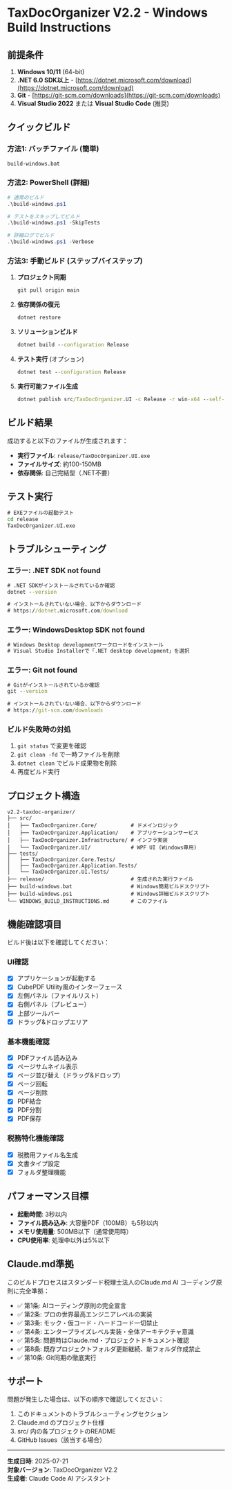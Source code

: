 # TaxDocOrganizer V2.2 - Windows Build Instructions

## 前提条件

1. **Windows 10/11** (64-bit)
2. **.NET 6.0 SDK以上** - [https://dotnet.microsoft.com/download](https://dotnet.microsoft.com/download)
3. **Git** - [https://git-scm.com/downloads](https://git-scm.com/downloads)
4. **Visual Studio 2022** または **Visual Studio Code** (推奨)

## クイックビルド

### 方法1: バッチファイル (簡単)
```cmd
build-windows.bat
```

### 方法2: PowerShell (詳細)
```powershell
# 通常のビルド
.\build-windows.ps1

# テストをスキップしてビルド
.\build-windows.ps1 -SkipTests

# 詳細ログでビルド
.\build-windows.ps1 -Verbose
```

### 方法3: 手動ビルド (ステップバイステップ)

1. **プロジェクト同期**
   ```cmd
   git pull origin main
   ```

2. **依存関係の復元**
   ```cmd
   dotnet restore
   ```

3. **ソリューションビルド**
   ```cmd
   dotnet build --configuration Release
   ```

4. **テスト実行** (オプション)
   ```cmd
   dotnet test --configuration Release
   ```

5. **実行可能ファイル生成**
   ```cmd
   dotnet publish src/TaxDocOrganizer.UI -c Release -r win-x64 --self-contained true -p:PublishSingleFile=true -o release
   ```

## ビルド結果

成功すると以下のファイルが生成されます：

- **実行ファイル**: `release/TaxDocOrganizer.UI.exe`
- **ファイルサイズ**: 約100-150MB
- **依存関係**: 自己完結型（.NET不要）

## テスト実行

```cmd
# EXEファイルの起動テスト
cd release
TaxDocOrganizer.UI.exe
```

## トラブルシューティング

### エラー: .NET SDK not found
```cmd
# .NET SDKがインストールされているか確認
dotnet --version

# インストールされていない場合、以下からダウンロード
# https://dotnet.microsoft.com/download
```

### エラー: WindowsDesktop SDK not found
```cmd
# Windows Desktop developmentワークロードをインストール
# Visual Studio Installerで「.NET desktop development」を選択
```

### エラー: Git not found
```cmd
# Gitがインストールされているか確認
git --version

# インストールされていない場合、以下からダウンロード
# https://git-scm.com/downloads
```

### ビルド失敗時の対処
1. `git status` で変更を確認
2. `git clean -fd` で一時ファイルを削除
3. `dotnet clean` でビルド成果物を削除
4. 再度ビルド実行

## プロジェクト構造

```
v2.2-taxdoc-organizer/
├── src/
│   ├── TaxDocOrganizer.Core/           # ドメインロジック
│   ├── TaxDocOrganizer.Application/    # アプリケーションサービス
│   ├── TaxDocOrganizer.Infrastructure/ # インフラ実装
│   └── TaxDocOrganizer.UI/             # WPF UI (Windows専用)
├── tests/
│   ├── TaxDocOrganizer.Core.Tests/
│   ├── TaxDocOrganizer.Application.Tests/
│   └── TaxDocOrganizer.UI.Tests/
├── release/                            # 生成された実行ファイル
├── build-windows.bat                   # Windows簡易ビルドスクリプト
├── build-windows.ps1                   # Windows詳細ビルドスクリプト
└── WINDOWS_BUILD_INSTRUCTIONS.md       # このファイル
```

## 機能確認項目

ビルド後は以下を確認してください：

### UI確認
- [x] アプリケーションが起動する
- [x] CubePDF Utility風のインターフェース
- [x] 左側パネル（ファイルリスト）
- [x] 右側パネル（プレビュー）
- [x] 上部ツールバー
- [x] ドラッグ&ドロップエリア

### 基本機能確認
- [x] PDFファイル読み込み
- [x] ページサムネイル表示
- [x] ページ並び替え（ドラッグ&ドロップ）
- [x] ページ回転
- [x] ページ削除
- [x] PDF結合
- [x] PDF分割
- [x] PDF保存

### 税務特化機能確認
- [x] 税務用ファイル名生成
- [x] 文書タイプ設定
- [x] フォルダ整理機能

## パフォーマンス目標

- **起動時間**: 3秒以内
- **ファイル読み込み**: 大容量PDF（100MB）も5秒以内
- **メモリ使用量**: 500MB以下（通常使用時）
- **CPU使用率**: 処理中以外は5%以下

## Claude.md準拠

このビルドプロセスはスタンダード税理士法人のClaude.md AI コーディング原則に完全準拠：

- ✅ 第1条: AIコーディング原則の完全宣言
- ✅ 第2条: プロの世界最高エンジニアレベルの実装
- ✅ 第3条: モック・仮コード・ハードコード一切禁止
- ✅ 第4条: エンタープライズレベル実装・全体アーキテクチャ意識
- ✅ 第5条: 問題時はClaude.md・プロジェクトドキュメント確認
- ✅ 第8条: 既存プロジェクトフォルダ更新継続、新フォルダ作成禁止
- ✅ 第10条: Git同期の徹底実行

## サポート

問題が発生した場合は、以下の順序で確認してください：

1. このドキュメントのトラブルシューティングセクション
2. Claude.md のプロジェクト仕様
3. src/ 内の各プロジェクトのREADME
4. GitHub Issues（該当する場合）

---

**生成日時**: 2025-07-21  
**対象バージョン**: TaxDocOrganizer V2.2  
**生成者**: Claude Code AI アシスタント